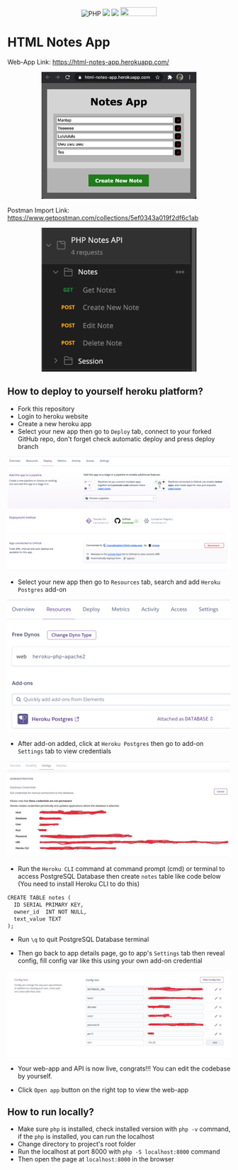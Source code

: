 <p align="center">
  <img alt="PHP" src="https://img.shields.io/badge/php-%23777BB4.svg?&style=for-the-badge&logo=php&logoColor=white"/>
  <img src="https://img.shields.io/badge/postgres-%23316192.svg?&style=for-the-badge&logo=postgresql&logoColor=white"/>
  <img src="https://badgen.net/badge/Open%20Source%20%3F/Yes%21/blue?icon=github" height="18.5"/>
  <img src="https://visitor-badge.laobi.icu/badge?page_id=crocodication.html-notes-app" width="82" height="20"/>
</p>

# HTML Notes App

Web-App Link: https://html-notes-app.herokuapp.com/

<p align="center">
  <img src="./screenshots/0.png" width=350>
</p>

Postman Import Link: https://www.getpostman.com/collections/5ef0343a019f2df6c1ab

<p align="center">
  <img src="./screenshots/1.png" width=350>
</p>

## How to deploy to yourself heroku platform?

- Fork this repository
- Login to heroku website
- Create a new heroku app
- Select your new app then go to ```Deploy``` tab, connect to your forked GitHub repo, don't forget check automatic deploy and press deploy branch

<p align="center">
  <img src="./screenshots/2.png">
</p>

- Select your new app then go to ```Resources``` tab, search and add ```Heroku Postgres``` add-on

<p align="center">
  <img src="./screenshots/3.png">
</p>

- After add-on added, click at ```Heroku Postgres``` then go to add-on ```Settings``` tab to view credentials

<p align="center">
  <img src="./screenshots/4.jpg">
</p>

- Run the ```Heroku CLI``` command at command prompt (cmd) or terminal to access PostgreSQL Database then create ```notes``` table like code below (You need to install Heroku CLI to do this)

```
CREATE TABLE notes (
  ID SERIAL PRIMARY KEY,
  owner_id  INT NOT NULL,
  text_value TEXT
);
```

- Run ```\q``` to quit PostgreSQL Database terminal

- Then go back to app details page, go to app's ```Settings``` tab then reveal config, fill config var like this using your own add-on credential

<p align="center">
  <img src="./screenshots/5.jpg">
</p>

- Your web-app and API is now live, congrats!!! You can edit the codebase by yourself.

- Click ```Open app``` button on the right top to view the web-app

## How to run locally?

- Make sure ```php``` is installed, check installed version with ```php -v``` command, if the ```php``` is installed, you can run the localhost
- Change directory to project's root folder
- Run the localhost at port 8000 with ```php -S localhost:8000``` command
- Then open the page at ```localhost:8000``` in the browser